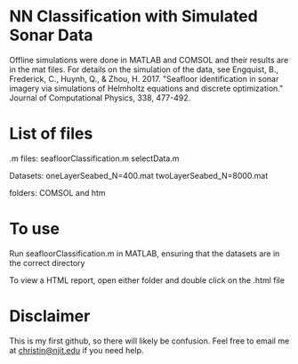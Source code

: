# NN Classification with Simulated Sonar Data

Offline simulations were done in MATLAB and COMSOL and their results are in the mat files. For details on the simulation of the data, see Engquist, B., Frederick, C., Huynh, Q., & Zhou, H. 2017. "Seafloor identification in sonar imagery via simulations of Helmholtz equations and discrete optimization." Journal of Computational Physics, 338, 477-492.

# List of files
.m files: seafloorClassification.m selectData.m

Datasets: oneLayerSeabed_N=400.mat twoLayerSeabed_N=8000.mat

folders: COMSOL and htm

# To use

Run seafloorClassification.m in MATLAB, ensuring that the datasets are in the correct directory

To view a HTML report, open either folder and double click on the .html file

# Disclaimer

This is my first github, so there will likely be confusion. Feel free to email me at christin@njit.edu if you need help.
